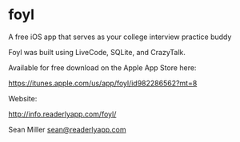 # foyl
A free iOS app that serves as your college interview practice buddy

Foyl was built using LiveCode, SQLite, and CrazyTalk.

Available for free download on the Apple App Store here:

https://itunes.apple.com/us/app/foyl/id982286562?mt=8

Website:

http://info.readerlyapp.com/foyl/

Sean Miller
sean@readerlyapp.com
